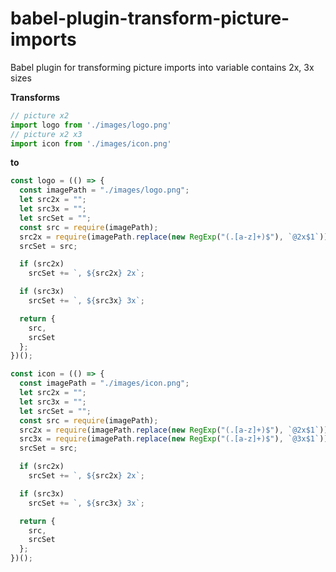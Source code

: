 # babel-plugin-transform-picture-imports

Babel plugin for transforming picture imports into variable contains 2x, 3x sizes

**Transforms**

```javascript
// picture x2
import logo from './images/logo.png'
// picture x2 x3
import icon from './images/icon.png'
```

**to** 

```javascript
const logo = (() => {
  const imagePath = "./images/logo.png";
  let src2x = "";
  let src3x = "";
  let srcSet = "";
  const src = require(imagePath);
  src2x = require(imagePath.replace(new RegExp("(.[a-z]+)$"), `@2x$1`));
  srcSet = src;

  if (src2x)
    srcSet += `, ${src2x} 2x`;

  if (src3x)
    srcSet += `, ${src3x} 3x`;

  return {
    src,
    srcSet
  };
})();

const icon = (() => {
  const imagePath = "./images/icon.png";
  let src2x = "";
  let src3x = "";
  let srcSet = "";
  const src = require(imagePath);
  src2x = require(imagePath.replace(new RegExp("(.[a-z]+)$"), `@2x$1`));
  src3x = require(imagePath.replace(new RegExp("(.[a-z]+)$"), `@3x$1`));
  srcSet = src;

  if (src2x)
    srcSet += `, ${src2x} 2x`;

  if (src3x)
    srcSet += `, ${src3x} 3x`;

  return {
    src,
    srcSet
  };
})();
```
